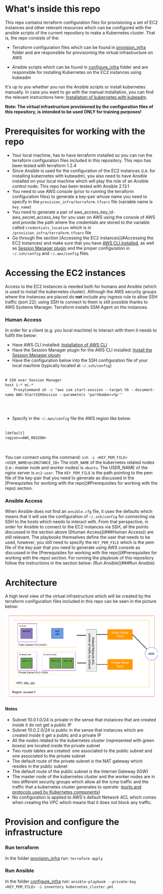# What's inside this repo

This repo contains terraform configuration files for provisioning a set of EC2 instances and other relevant resources which can be configured with the ansible scripts of the current repository to make a Kubernetes cluster. That is, the repo consists of the:

* Terraform configuration files which can be found in [provision_infra](/georgios_serafeim/kubernetes-kubeadm-aws-ec2/src/master/provision_infra/) folder and are responsible for provisioning the virtual infrastructure on AWS

* Ansible scripts which can be found in [configure_infra](/georgios_serafeim/kubernetes-kubeadm-aws-ec2/src/master/configure_infra/) folder and are responsible for installing Kubernetes on the EC2 instances using kubeadm

It's up to you whether you run the Ansible scripts or install kubernetes manually. In case you want to go with the manual installation, you can find the relevant instructions here: [Installation of kubernetes with kubeadm](assets/documents/install_k8s_with_kubeadm.md).

**Note: The virtual infrastructure provisioned by the configuration files of this repository, is intended to be used ONLY for training purposes!**

# Prerequisites for working with the repo

* Your local machine, has to have terraform installed so you can run the terraform configuration files included in this repository. This repo has been tested with terraform 1.2.4
* Since Ansible is used for the configuration of the EC2 instances (i.e. for installing kubernetes with kubeadm), you also need to have Ansible installed on your local machine which will play the role of an Ansible control node. This repo has been tested with Ansible 2.13.1
* You need to use AWS console (prior to running the terraform configuration files) to generate a key-pair whose name you need to specify in the ``provision_infra/terraform.tfvars`` file (variable name is ```key_name```)
* You need to generate a pair of aws_access_key_id-aws_secret_access_key for you user on AWS using the console of AWS and provide the path where the credentials are stored to the variable called ```credentials_location``` which is in ```/provision_infra/terraform.tfvars``` file
* Go through the section [Accessing the EC2 instances](#Accessing the EC2 instances) and make sure that you have [AWS CLI installed](https://docs.aws.amazon.com/cli/latest/userguide/getting-started-install.html), as well as [Session Manager plugin](https://docs.aws.amazon.com/systems-manager/latest/userguide/session-manager-working-with-install-plugin.html) and the proper configuration in ```~/.ssh/config``` and ```~/.aws/config``` files. 

# Accessing the EC2 instances

Access to the EC2 instances is needed both for humans and Ansible (which is used to install the kubernetes cluster). Although the AWS security groups where the instances are placed do **not** include any ingress rule to allow SSH traffic (port 22); using SSH to connect to them is still possible thanks to AWS Systems Manager. Terraform installs SSM Agent on the instances. 

### Human Access
In order for a client (e.g. you local machine) to interact with them it needs to fullfil the below:

* Have AWS CLI installed: [Installation of AWS CLI](https://docs.aws.amazon.com/cli/latest/userguide/getting-started-install.html)
* Have the Session Manager plugin for the AWS CLI installed: [Install the Session Manager plugin](https://docs.aws.amazon.com/systems-manager/latest/userguide/session-manager-working-with-install-plugin.html)
* Have the configuration below into the SSH configuration file of your local machine (typically located at ```~/.ssh/config```)
<br/><br/>
```shell
# SSH over Session Manager
host i-* mi-*
    ProxyCommand sh -c "aws ssm start-session --target %h --document-name AWS-StartSSHSession --parameters 'portNumber=%p'"
```
<br/><br/>
* Specify in the ```~/.aws/config``` file the AWS region like below:
<br/><br/>
```shell
[default]
region=<AWS_REGION>
```
<br/><br/>
You can connect using the command: ```ssh -i <KEY_PEM_FILE> <USER_NAME>@<INSTANCE_ID>```
The ```USER_NAME``` of the kubernetes related nodes (i.e.: master node and worker nodes) is ```ubuntu```. The USER_NAME of the nginx server is ```ec2-user```. The ```KEY_PEM_FILE``` is the path pointing to the pem file of the key-pair that you need to generate as discussed in the [Prerequisites for working with the repo](#Prerequisites for working with the repo) section.

### Ansible Access
When Ansible does not find an ```ansible.cfg``` file, it uses the defaults which means that it will use the configuration of ```~/.ssh/config``` for connecting via SSH to the hosts which needs to interact with. From that perspective, in order for Ansible to connect to the EC2 instances via SSH, all the points discussed in the section above ([Human Access](###Human Access)) are still relevant. The playbooks themselves define the user that needs to be used, however, you still need to specify the ```KEY_PEM_FILE``` which is the pem file of the key-pair that you need to generate using AWS console as discussed in the [Prerequisites for working with the repo](#Prerequisites for working with the repo) section.
For running the playbook of this repository follow the instructions in the section below: [Run Ansible](###Run Ansible)


# Architecture

A high level view of the virtual infrastructure which will be created by the terraform configuration files included in this repo can be seen in the picture below: 

 ![High Level Setup](/assets/images/high_level_view.png)

#### Notes
* Subnet 10.0.1.0/24 is private in the sense that instances that are created inside it do not get a public IP
* Subnet 10.0.2.0/24 is public in the sense that instances which are created inside it get a public and a private IP
* All the nodes related to the kubernetes cluster (represented with green boxes) are located inside the private subnet
* Two route tables are created: one associated to the public subnet and one associated to the private subnet
* The default route of the private subnet is the NAT gateway which resides in the public subnet 
* The default route of the public subnet is the Internet Gateway (IGW)
* The master node of the kubernetes cluster and the worker nodes are in two different security groups which allow all the icmp traffic and the traffic that a kubernetes cluster generates to operate: ([ports and protocols used by Kubernetes components](https://kubernetes.io/docs/reference/ports-and-protocols/))
* No configuration is applied to AWS's default Network ACL which comes when creating the VPC which means that it does not block any traffic.

# Provision and configure the infrastructure

### Run terraform
In the folder [provision_infra](/georgios_serafeim/kubernetes-kubeadm-aws-ec2/src/master/provision_infra/) run:
```terraform apply```

### Run Ansible
In the folder [configure_infra](/georgios_serafeim/kubernetes-kubeadm-aws-ec2/src/master/configure_infra/) run:
```ansible-playbook --private-key <KEY_PEM_FILE> -i inventory kubernetes_cluster.yml```